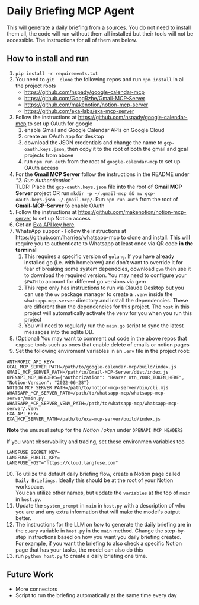# Daily Briefing MCP Agent
This will generate a daily briefing from a sources. You do not need to install them all, the code will run without them all installed but their tools will not be accessible. The instructions for all of them are below. 

## How to install and run
1. `pip install -r requirements.txt`
2. You need to `git  clone` the following repos and run `npm install` in all the project roots
    - https://github.com/nspady/google-calendar-mcp
    - https://github.com/GongRzhe/Gmail-MCP-Server
    - https://github.com/makenotion/notion-mcp-server
    - https://github.com/exa-labs/exa-mcp-server
3. Follow the instructions at https://github.com/nspady/google-calendar-mcp to set up OAuth for google
    1. enable Gmail and Google Calendar APIs on Google Cloud
    2. create an OAuth app for desktop
    3. download the JSON credentials and change the name to `gcp-oauth.keys.json`, then copy it to the root of both the gmail and gcal projects from above
    4. run `npm run auth` from the root of `google-calendar-mcp` to set up OAuth access 
4. For the **Gmail MCP Server** follow the instructions in the README under *"2. Run Authentication"*  
TLDR: Place the `gcp-oauth.keys.json` file into the root of **Gmail MCP Server** project OR run `mkdir -p ~/.gmail-mcp && mv gcp-oauth.keys.json ~/.gmail-mcp/`. Run `npm run auth` from the root of **Gmail-MCP-Server** to enable OAuth
5. Follow the instructions at https://github.com/makenotion/notion-mcp-server to set up Notion access
6. Get an [Exa API key here](https://dashboard.exa.ai/api-keys). 
7. WhatsApp suppor - Follow the instructions at https://github.com/lharries/whatsapp-mcp to clone and install. This will require you to authenticate to Whatsapp at least once via QR code **in the terminal**
    1. This requires a specific version of `golang`. If you have already installed go (i.e. with homebrew) and don't want to override it for fear of breaking some system dependcies, download `gvm` then use it to download the required version. You may need to configure your `$PATH` to account for different go versions via gvm
    2. This repo only has instructions to run via Claude Desktop but you can use the `uv` package manager to create a `.venv` inside the `whatsapp-mcp-server` directory and install the dependencies. These are different than the dependencies for this project. The `host` in this project will automatically activate the venv for you when you run this project
    3. You will need to regularly run the `main.go` script to sync the latest messages into the sqlite DB. 
8. (Optional) You may want to comment out code in the above repos that expose tools such as ones that enable delete of emails or notion pages
9. Set the following enviroment variables in an `.env` file in the project root:
```
ANTHROPIC_API_KEY=
GCAL_MCP_SERVER_PATH=/path/to/google-calendar-mcp/build/index.js
GMAIL_MCP_SERVER_PATH=/path/to/Gmail-MCP-Server/dist/index.js
OPENAPI_MCP_HEADERS={"Authorization": "Bearer ntn_YOUR_TOKEN_HERE", "Notion-Version": "2022-06-28"}
NOTION_MCP_SERVER_PATH=/path/to/notion-mcp-server/bin/cli.mjs
WHATSAPP_MCP_SERVER_PATH=/path/to/whatsapp-mcp/whatsapp-mcp-server/main.py
WHATSAPP_MCP_SERVER_VENV_PATH=/path/to/whatsapp-mcp/whatsapp-mcp-server/.venv
EXA_API_KEY=
EXA_MCP_SERVER_PATH=/path/to/exa-mcp-server/build/index.js
```

**Note** the unusual setup for the *Notion Token* under `OPENAPI_MCP_HEADERS`

If you want observability and tracing, set these environmen variables too
```
LANGFUSE_SECRET_KEY=
LANGFUSE_PUBLIC_KEY=
LANGFUSE_HOST="https://cloud.langfuse.com"
```
10. To utilize the default daily briefing flow, create a Notion page called `Daily Briefings`. Ideally this should be at the root of your Notion workspace.   
You can utilize other names, but update the `variables` at the top of `main` in `host.py`. 
11. Update the `system_prompt` in `main` in `host.py` with a description of who you are and any extra information that will make the model's output better. 
12. The instructions for the LLM on *how* to generate the daily briefing are in the  `query` variable in `host.py` in the `main` method. Change the step-by-step instructions based on how you want you daily briefing created.  
For example, if you want the briefing to also check a specific Notion page that has your tasks, the model can also do this
13. run `python host.py` to create a daily briefing one time. 

## Future Work
- More connectors
- Script to run the briefing automatically at the same time every day
